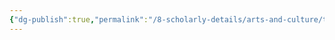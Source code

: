 ```yaml
---
{"dg-publish":true,"permalink":"/8-scholarly-details/arts-and-culture/titles/ambassador/","noteIcon":""}
---
```


